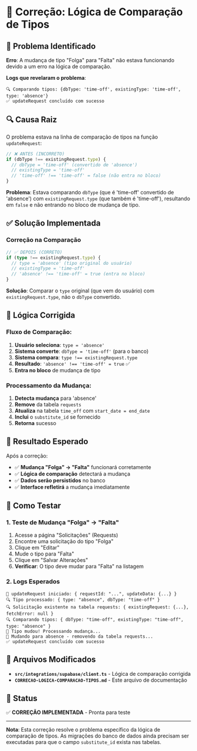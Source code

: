 # 🔧 Correção: Lógica de Comparação de Tipos

## 🎯 Problema Identificado
**Erro**: A mudança de tipo "Folga" para "Falta" não estava funcionando devido a um erro na lógica de comparação.

**Logs que revelaram o problema**:
```
🔍 Comparando tipos: {dbType: 'time-off', existingType: 'time-off', type: 'absence'}
✅ updateRequest concluído com sucesso
```

## 🔍 Causa Raiz
O problema estava na linha de comparação de tipos na função `updateRequest`:

```typescript
// ❌ ANTES (INCORRETO)
if (dbType !== existingRequest.type) {
  // dbType = 'time-off' (convertido de 'absence')
  // existingType = 'time-off'
  // 'time-off' !== 'time-off' = false (não entra no bloco)
}
```

**Problema**: Estava comparando `dbType` (que é 'time-off' convertido de 'absence') com `existingRequest.type` (que também é 'time-off'), resultando em `false` e não entrando no bloco de mudança de tipo.

## ✅ Solução Implementada

### **Correção na Comparação**
```typescript
// ✅ DEPOIS (CORRETO)
if (type !== existingRequest.type) {
  // type = 'absence' (tipo original do usuário)
  // existingType = 'time-off'
  // 'absence' !== 'time-off' = true (entra no bloco)
}
```

**Solução**: Comparar o `type` original (que vem do usuário) com `existingRequest.type`, não o `dbType` convertido.

## 🎯 Lógica Corrigida

### **Fluxo de Comparação:**
1. **Usuário seleciona**: `type = 'absence'`
2. **Sistema converte**: `dbType = 'time-off'` (para o banco)
3. **Sistema compara**: `type !== existingRequest.type`
4. **Resultado**: `'absence' !== 'time-off' = true` ✅
5. **Entra no bloco** de mudança de tipo

### **Processamento da Mudança:**
1. **Detecta mudança** para 'absence'
2. **Remove** da tabela `requests`
3. **Atualiza** na tabela `time_off` com `start_date = end_date`
4. **Inclui** o `substitute_id` se fornecido
5. **Retorna** sucesso

## 🎯 Resultado Esperado

Após a correção:
- ✅ **Mudança "Folga" → "Falta"** funcionará corretamente
- ✅ **Lógica de comparação** detectará a mudança
- ✅ **Dados serão persistidos** no banco
- ✅ **Interface refletirá** a mudança imediatamente

## 🧪 Como Testar

### **1. Teste de Mudança "Folga" → "Falta"**
1. Acesse a página "Solicitações" (Requests)
2. Encontre uma solicitação do tipo "Folga"
3. Clique em "Editar"
4. Mude o tipo para "Falta"
5. Clique em "Salvar Alterações"
6. **Verificar**: O tipo deve mudar para "Falta" na listagem

### **2. Logs Esperados**
```
🔄 updateRequest iniciado: { requestId: "...", updateData: {...} }
🔍 Tipo processado: { type: "absence", dbType: "time-off" }
🔍 Solicitação existente na tabela requests: { existingRequest: {...}, fetchError: null }
🔍 Comparando tipos: { dbType: "time-off", existingType: "time-off", type: "absence" }
🔄 Tipo mudou! Processando mudança...
🔄 Mudando para absence - removendo da tabela requests...
✅ updateRequest concluído com sucesso
```

## 📁 Arquivos Modificados

- **`src/integrations/supabase/client.ts`** - Lógica de comparação corrigida
- **`CORRECAO-LOGICA-COMPARACAO-TIPOS.md`** - Este arquivo de documentação

## 🚀 Status

✅ **CORREÇÃO IMPLEMENTADA** - Pronta para teste

---

**Nota**: Esta correção resolve o problema específico da lógica de comparação de tipos. As migrações do banco de dados ainda precisam ser executadas para que o campo `substitute_id` exista nas tabelas.

